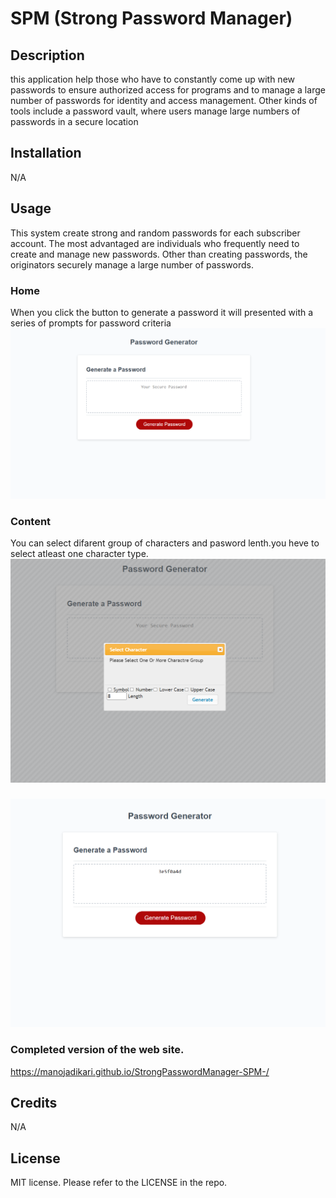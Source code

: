 # SPM (Strong Password Manager)


## Description

this application  help those who have to constantly come up with new passwords to ensure authorized access for programs and to manage a large number of passwords for identity and access management. Other kinds of tools include a password vault, where users manage large numbers of passwords in a secure location 



## Installation

N/A

## Usage
This system create strong and random passwords for each subscriber account. The most advantaged are individuals who frequently need to create and manage new passwords. Other than creating passwords, the originators securely manage a large number of passwords. 

### Home  
When you click the button to generate a password it will presented with a series of prompts for password criteria
![alt text](/images/SPM1.png)


### Content
You can select difarent group of characters and pasword lenth.you heve to select atleast one character type.
![alt text](images/SPM2.png)


### 


![alt text](images/SPM3.png)



### Completed version of the web site.
 https://manojadikari.github.io/StrongPasswordManager-SPM-/

## Credits

N/A

## License
MIT license.
Please refer to the LICENSE in the repo.

